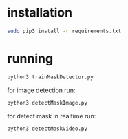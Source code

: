 # installation

```bash
sudo pip3 install -r requirements.txt
```

# running

```bash
python3 trainMaskDetector.py
```

for image detection run:

```bash
python3 detectMaskImage.py
```

for detect mask in realtime run:

```bash
python3 detectMaskVideo.py
```
